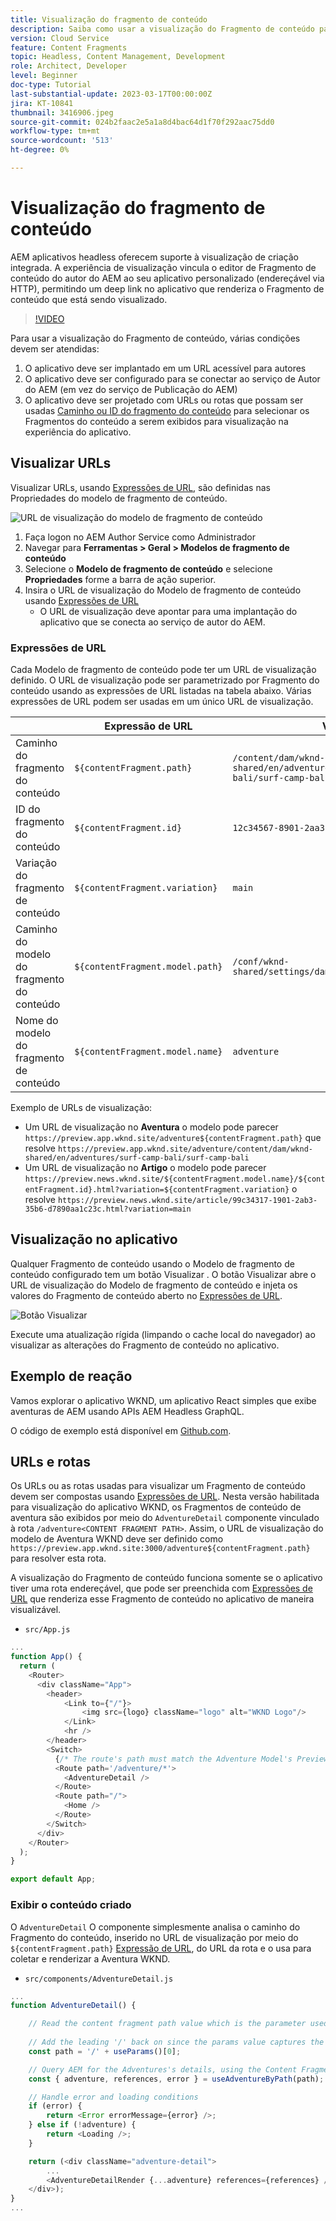 ```yaml
---
title: Visualização do fragmento de conteúdo
description: Saiba como usar a visualização do Fragmento de conteúdo para todos os autores para ver rapidamente como as alterações de conteúdo afetam suas experiências AEM headless.
version: Cloud Service
feature: Content Fragments
topic: Headless, Content Management, Development
role: Architect, Developer
level: Beginner
doc-type: Tutorial
last-substantial-update: 2023-03-17T00:00:00Z
jira: KT-10841
thumbnail: 3416906.jpeg
source-git-commit: 024b2faac2e5a1a8d4bac64d1f70f292aac75dd0
workflow-type: tm+mt
source-wordcount: '513'
ht-degree: 0%

---
```



# Visualização do fragmento de conteúdo

AEM aplicativos headless oferecem suporte à visualização de criação integrada. A experiência de visualização vincula o editor de Fragmento de conteúdo do autor do AEM ao seu aplicativo personalizado (endereçável via HTTP), permitindo um deep link no aplicativo que renderiza o Fragmento de conteúdo que está sendo visualizado.

>[!VIDEO](https://video.tv.adobe.com/v/3416906/?quality=12&learn=on)

Para usar a visualização do Fragmento de conteúdo, várias condições devem ser atendidas:

1. O aplicativo deve ser implantado em um URL acessível para autores
1. O aplicativo deve ser configurado para se conectar ao serviço de Autor do AEM (em vez do serviço de Publicação do AEM)
1. O aplicativo deve ser projetado com URLs ou rotas que possam ser usadas [Caminho ou ID do fragmento do conteúdo](#url-expressions) para selecionar os Fragmentos do conteúdo a serem exibidos para visualização na experiência do aplicativo.

## Visualizar URLs

Visualizar URLs, usando [Expressões de URL](#url-expressions), são definidas nas Propriedades do modelo de fragmento de conteúdo.

![URL de visualização do modelo de fragmento de conteúdo](./assets/preview/cf-model-preview-url.png)

1. Faça logon no AEM Author Service como Administrador
1. Navegar para __Ferramentas > Geral > Modelos de fragmento de conteúdo__
1. Selecione o __Modelo de fragmento de conteúdo__ e selecione __Propriedades__ forme a barra de ação superior.
1. Insira o URL de visualização do Modelo de fragmento de conteúdo usando [Expressões de URL](#url-expressions)
   + O URL de visualização deve apontar para uma implantação do aplicativo que se conecta ao serviço de autor do AEM.

### Expressões de URL

Cada Modelo de fragmento de conteúdo pode ter um URL de visualização definido. O URL de visualização pode ser parametrizado por Fragmento do conteúdo usando as expressões de URL listadas na tabela abaixo. Várias expressões de URL podem ser usadas em um único URL de visualização.

|  | Expressão de URL | Valor |
| --------------------------------------- | ----------------------------------- | ----------- |
| Caminho do fragmento do conteúdo | `${contentFragment.path}` | `/content/dam/wknd-shared/en/adventures/surf-camp-bali/surf-camp-bali` |
| ID do fragmento do conteúdo | `${contentFragment.id}` | `12c34567-8901-2aa3-45b6-d7890aa1c23c` |
| Variação do fragmento de conteúdo | `${contentFragment.variation}` | `main` |
| Caminho do modelo do fragmento do conteúdo | `${contentFragment.model.path}` | `/conf/wknd-shared/settings/dam/cfm/models/adventure` |
| Nome do modelo do fragmento de conteúdo | `${contentFragment.model.name}` | `adventure` |

Exemplo de URLs de visualização:

+ Um URL de visualização no __Aventura__ o modelo pode parecer `https://preview.app.wknd.site/adventure${contentFragment.path}` que resolve `https://preview.app.wknd.site/adventure/content/dam/wknd-shared/en/adventures/surf-camp-bali/surf-camp-bali`
+ Um URL de visualização no __Artigo__ o modelo pode parecer `https://preview.news.wknd.site/${contentFragment.model.name}/${contentFragment.id}.html?variation=${contentFragment.variation}` o resolve `https://preview.news.wknd.site/article/99c34317-1901-2ab3-35b6-d7890aa1c23c.html?variation=main`

## Visualização no aplicativo

Qualquer Fragmento de conteúdo usando o Modelo de fragmento de conteúdo configurado tem um botão Visualizar . O botão Visualizar abre o URL de visualização do Modelo de fragmento de conteúdo e injeta os valores do Fragmento de conteúdo aberto no [Expressões de URL](#url-expressions).

![Botão Visualizar](./assets/preview/preview-button.png)

Execute uma atualização rígida (limpando o cache local do navegador) ao visualizar as alterações do Fragmento de conteúdo no aplicativo.

## Exemplo de reação

Vamos explorar o aplicativo WKND, um aplicativo React simples que exibe aventuras de AEM usando APIs AEM Headless GraphQL.

O código de exemplo está disponível em [Github.com](https://github.com/adobe/aem-guides-wknd-graphql/tree/main/preview-tutorial).

## URLs e rotas

Os URLs ou as rotas usadas para visualizar um Fragmento de conteúdo devem ser compostas usando [Expressões de URL](#url-expressions). Nesta versão habilitada para visualização do aplicativo WKND, os Fragmentos de conteúdo de aventura são exibidos por meio do `AdventureDetail` componente vinculado à rota `/adventure<CONTENT FRAGMENT PATH>`. Assim, o URL de visualização do modelo de Aventura WKND deve ser definido como `https://preview.app.wknd.site:3000/adventure${contentFragment.path}` para resolver esta rota.

A visualização do Fragmento de conteúdo funciona somente se o aplicativo tiver uma rota endereçável, que pode ser preenchida com [Expressões de URL](#url-expressions) que renderiza esse Fragmento de conteúdo no aplicativo de maneira visualizável.

+ `src/App.js`

```javascript
...
function App() {
  return (
    <Router>
      <div className="App">
        <header>
            <Link to={"/"}>
                <img src={logo} className="logo" alt="WKND Logo"/>
            </Link>        
            <hr />
        </header>
        <Switch>
          {/* The route's path must match the Adventure Model's Preview URL expression. In React since the path has `/` you must use wildcards to match instead of the usual `:path` */}
          <Route path='/adventure/*'>
            <AdventureDetail />
          </Route>
          <Route path="/">
            <Home />
          </Route>
        </Switch>
      </div>
    </Router>
  );
}

export default App;
```

### Exibir o conteúdo criado

O `AdventureDetail` O componente simplesmente analisa o caminho do Fragmento do conteúdo, inserido no URL de visualização por meio do `${contentFragment.path}` [Expressão de URL](#url-expressions), do URL da rota e o usa para coletar e renderizar a Aventura WKND.

+ `src/components/AdventureDetail.js`

```javascript
...
function AdventureDetail() {

    // Read the content fragment path value which is the parameter used to query for the adventure's details
    
    // Add the leading '/' back on since the params value captures the `*` wildcard in `/adventure/*`, or everything after the first `/` in the Content Fragment path.
    const path = '/' + useParams()[0];

    // Query AEM for the Adventures's details, using the Content Fragment's `path`
    const { adventure, references, error } = useAdventureByPath(path);

    // Handle error and loading conditions
    if (error) {
        return <Error errorMessage={error} />;
    } else if (!adventure) {
        return <Loading />;
    }

    return (<div className="adventure-detail">
        ...
        <AdventureDetailRender {...adventure} references={references} />
    </div>);
}
...
```
